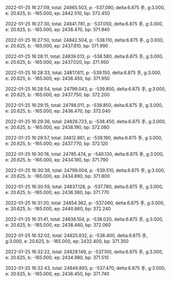 2022-01-25 16:27:09, total: 24865.503, p: -537.090, delta:6.875 手, g:3.000, e: 20.625, b: -165.000, ep: 2442.510, bp: 372.450

2022-01-25 16:27:30, total: 24841.781, p: -537.050, delta:6.875 手, g:3.000, e: 20.625, b: -165.000, ep: 2438.470, bp: 371.940

2022-01-25 16:27:50, total: 24842.504, p: -538.110, delta:6.875 手, g:3.000, e: 20.625, b: -165.000, ep: 2437.810, bp: 371.990

2022-01-25 16:28:11, total: 24839.013, p: -538.580, delta:6.875 手, g:3.000, e: 20.625, b: -165.000, ep: 2437.020, bp: 371.950

2022-01-25 16:28:33, total: 24817.811, p: -539.150, delta:6.875 手, g:3.000, e: 20.625, b: -165.000, ep: 2436.450, bp: 371.950

2022-01-25 16:28:54, total: 24799.043, p: -539.850, delta:6.875 手, g:3.000, e: 20.625, b: -165.000, ep: 2437.750, bp: 372.200

2022-01-25 16:29:15, total: 24798.011, p: -539.850, delta:6.875 手, g:3.000, e: 20.625, b: -165.000, ep: 2436.470, bp: 372.040

2022-01-25 16:29:36, total: 24826.723, p: -538.450, delta:6.875 手, g:3.000, e: 20.625, b: -165.000, ep: 2438.190, bp: 372.080

2022-01-25 16:29:57, total: 24812.861, p: -539.190, delta:6.875 手, g:3.000, e: 20.625, b: -165.000, ep: 2437.770, bp: 372.120

2022-01-25 16:30:18, total: 24785.474, p: -540.130, delta:6.875 手, g:3.000, e: 20.625, b: -165.000, ep: 2434.190, bp: 371.790

2022-01-25 16:30:38, total: 24799.004, p: -539.510, delta:6.875 手, g:3.000, e: 20.625, b: -165.000, ep: 2434.890, bp: 371.800

2022-01-25 16:30:59, total: 24837.128, p: -537.780, delta:6.875 手, g:3.000, e: 20.625, b: -165.000, ep: 2436.380, bp: 371.770

2022-01-25 16:31:20, total: 24854.362, p: -537.060, delta:6.875 手, g:3.000, e: 20.625, b: -165.000, ep: 2440.860, bp: 372.240

2022-01-25 16:31:41, total: 24836.104, p: -538.020, delta:6.875 手, g:3.000, e: 20.625, b: -165.000, ep: 2438.460, bp: 372.060

2022-01-25 16:32:02, total: 24825.832, p: -538.400, delta:6.875 手, g:3.000, e: 20.625, b: -165.000, ep: 2432.400, bp: 371.350

2022-01-25 16:32:22, total: 24829.149, p: -537.100, delta:6.875 手, g:3.000, e: 20.625, b: -165.000, ep: 2434.980, bp: 371.510

2022-01-25 16:32:43, total: 24846.893, p: -537.470, delta:6.875 手, g:3.000, e: 20.625, b: -165.000, ep: 2436.450, bp: 371.740